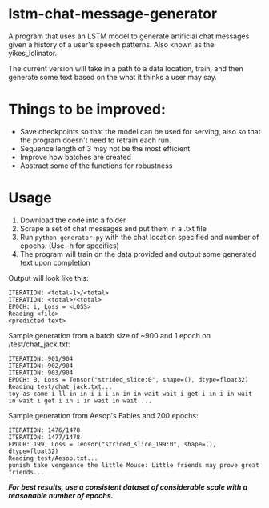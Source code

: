 # lstm-chat-message-generator
A program that uses an LSTM model to generate artificial chat messages given a history of a user's speech patterns. Also known as the yikes_lolinator.

The current version will take in a path to a data location, train, and then generate some text based on the what it thinks a user may say.

# Things to be improved:
- Save checkpoints so that the model can be used for serving, also so that the program doesn't need to retrain each run.
- Sequence length of 3 may not be the most efficient
- Improve how batches are created
- Abstract some of the functions for robustness

# Usage
1. Download the code into a folder
2. Scrape a set of chat messages and put them in a .txt file
3. Run `python generator.py` with the chat location specified and number of epochs. (Use -h for specifics)
4. The program will train on the data provided and output some generated text upon completion

Output will look like this:
```
ITERATION: <total-1>/<total>
ITERATION: <total>/<total>
EPOCH: i, Loss = <LOSS>
Reading <file>
<predicted text>
```

Sample generation from a batch size of ~900 and 1 epoch on /test/chat_jack.txt:
```
ITERATION: 901/904
ITERATION: 902/904
ITERATION: 903/904
EPOCH: 0, Loss = Tensor("strided_slice:0", shape=(), dtype=float32)
Reading test/chat_jack.txt...
toy as came i ll in in i i i in in in wait wait i get i in i in wait in wait i get i in i in wait in wait ...
```

Sample generation from Aesop's Fables and 200 epochs:
```
ITERATION: 1476/1478
ITERATION: 1477/1478
EPOCH: 199, Loss = Tensor("strided_slice_199:0", shape=(), dtype=float32)
Reading test/Aesop.txt...
punish take vengeance the little Mouse: Little friends may prove great friends...
```

***For best results, use a consistent dataset of considerable scale with a reasonable number of epochs.***


